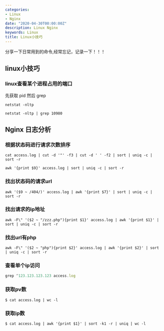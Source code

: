 ```yaml
---
categories:
- Linux
- Nginx
date: "2020-04-30T00:00:00Z"
description: Linux Nginx
keywords: Linux
title: Linux小技巧
---
```


分享一下日常用到的命令,经常忘记，记录一下！！！

<!--more-->

## linux小技巧

### linux查看某个进程占用的端口

先获取 pid 然后 grep

```
netstat -nltp 

netstat -nltp | grep 10980
```

## Nginx 日志分析

### 根据状态码进行请求次数排序

```
cat access.log | cut -d '"' -f3 | cut -d ' ' -f2 | sort | uniq -c | sort -r
```

```
awk '{print $9}' access.log | sort | uniq -c | sort -r
```

### 找出状态码的请求url

```
awk '($9 ~ /404/)' access.log | awk '{print $7}' | sort | uniq -c | sort -r
```

### 找出请求的ip地址

```
awk -F\" '($2 ~ "/zzz.php"){print $1}' access.log | awk '{print $1}' | sort | uniq -c | sort -r
```

### 找出url有php

```
awk -F\" '($2 ~ "php"){print $2}' access.log | awk '{print $2}' | sort | uniq -c | sort -r
```

### 查看单个ip访问

```javascript
grep ^123.123.123.123 access.log 
```

### 获取pv数

```
$ cat access.log | wc -l
```

### 获取ip数

```
$ cat access.log | awk '{print $1}' | sort -k1 -r | uniq | wc -l
```